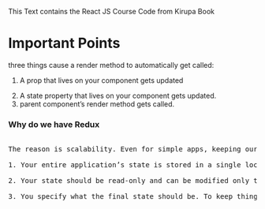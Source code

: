 This Text contains the React JS Course Code from Kirupa Book


<h1> Important Points </h1>

<p>
three things cause a render method to automatically get called:
<ol>

<li>

 A prop that lives on your component gets updated
 
 </li>
 
 <li> A state property that lives on your component gets updated.
 
 
 </li> 
 
 <li> parent component’s render method gets called.

</li>
</ol>
</p>

<h3> Why do we have Redux  </h3>


<pre>

The reason is scalability. Even for simple apps, keeping our application state in-sync with what our app is doing is a chore. For complex apps in which different parts want to access and modify the application state, forget about it! This roundabout way is Redux’s answer for making sure storing application state is easy for both simple apps and complex ones. Beyond just ease, Redux helps make maintaining your application state predictable. Dan Abramov and Andrew Clark, the creators of Redux, interpreted predictable as follows:

1. Your entire application’s state is stored in a single location. You don’t have to search across a variety of data stores to find the part of your state you want to update. Keeping everything stored in a single location also ensures that you don’t have to worry about keeping all of this data in sync.

2. Your state should be read-only and can be modified only through actions. As you saw in the diagram earlier, in a Redux world, you need to ensure that random parts of your app can’t access the Store and modify the state stored inside it. The only way our app can modify what is in the Store is by relying on actions.

3. You specify what the final state should be. To keep things simple, your state is never modified or mutated. You use a reducer to specify what the final result of your state should be.

</pre>